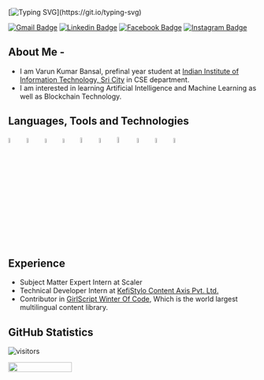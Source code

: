 <!--
**VARUN-K-BANSAL/VARUN-K-BANSAL** is a ✨ _special_ ✨ repository because its `README.md` (this file) appears on your GitHub profile.

Here are some ideas to get you started:

- 🔭 I’m currently working on ...
- 🌱 I’m currently learning ...
- 👯 I’m looking to collaborate on ...
- 🤔 I’m looking for help with ...
- 💬 Ask me about ...
- 📫 How to reach me: ...
- 😄 Pronouns: ...
- ⚡ Fun fact: ...
-->

[![Typing SVG](https://readme-typing-svg.herokuapp.com?color=47ADB3&vCenter=true&width=540&height=46&lines=Welcome+to+Varun+Kumar+Bansal%27s+GitHub+Profile...)](https://git.io/typing-svg)

<!-- [![Youtube Badge](https://img.shields.io/badge/-Varun's%20eLearning-ff0000?style=square&logo=YouTube&logoColor=white&link=https://www.youtube.com/channel/UCOKSg34Y2JEvCphJ8jFyajQ)](https://www.youtube.com/channel/UCOKSg34Y2JEvCphJ8jFyajQ) -->
[![Gmail Badge](https://img.shields.io/badge/-varunbansal326@gmail.com-c14438?style=square&logo=Gmail&logoColor=white&link=mailto:varunbansal326@gmail.com)](mailto:varunbansal326@gmail.com)
[![Linkedin Badge](https://img.shields.io/badge/-Varun%20Kumar%20Bansal-blue?style=square&logo=Linkedin&logoColor=white&link=https://www.linkedin.com/in/varun-k-bansal/)](https://www.linkedin.com/in/varun-k-bansal/)
[![Facebook Badge](https://img.shields.io/badge/-Varun%20Bansal-4267ff?style=square&logo=FaceBook&logoColor=white&link=https://www.facebook.com/profile.php?id=100071776040703)](https://www.facebook.com/profile.php?id=100071776040703)
[![Instagram Badge](https://img.shields.io/badge/-varunbansal210-fd3958?style=square&logo=Instagram&logoColor=white&link=https://www.instagram.com/varunbansal210/)](https://www.instagram.com/varunbansal210/)
## About Me -
- I am Varun Kumar Bansal, prefinal year student at [Indian Institute of Information Technology, Sri City](http://www.iiits.ac.in/) in CSE department.
- I am interested in learning Artificial Intelligence and Machine Learning as well as Blockchain Technology.

## Languages, Tools and Technologies

<p>
  <img src="https://user-images.githubusercontent.com/55057608/215124769-4e28bb35-6b77-4572-8769-42423bbf3803.png" alt="C" width="5%"/>
  &nbsp;
  <img src="https://user-images.githubusercontent.com/55057608/215125719-b1eb21db-cd5d-4b96-a962-b13afef2fde5.png" alt="C++" width="5%"/>
  &nbsp;
  <img src="https://user-images.githubusercontent.com/55057608/215135875-f3a0f9ee-083e-4090-9d12-6a98bda40e18.png" alt="HTML" width="4.8%"/>
  &nbsp;
  <img src="https://user-images.githubusercontent.com/55057608/215132531-c2bf186e-e6cf-4802-89df-093ba13248d3.png" alt="CSS" width="4.8%"/>
  &nbsp;
<!--   <img src="https://user-images.githubusercontent.com/55057608/215137273-32983d5d-fbdf-4f54-9afb-50e70c0c7696.png" alt="Sass" width="6.8%"/>
  &nbsp; -->
  <img src="https://user-images.githubusercontent.com/55057608/215129778-ca0e6263-095d-4bf6-a3bf-43e99e4413b0.png" alt="BootStrap" width="5.2%"/>
  &nbsp;
  <img src="https://user-images.githubusercontent.com/55057608/215138834-6c7fc9f6-1ee1-464e-ad98-c5ae0f8dcde0.png" alt="JavaScript" width="5%"/>
  &nbsp;
  <img src="https://user-images.githubusercontent.com/55057608/215139554-450c13fc-f06f-4e5d-a29e-4acea5ce82f2.png" alt="React.js" width="5.5%"/>
  &nbsp;
<!--   <img src="https://user-images.githubusercontent.com/55057608/215172117-1c6784a7-12b4-4917-954f-837e54b5e476.png" alt="Redux" width="5%"/>
  &nbsp; -->
  <img src="https://user-images.githubusercontent.com/55057608/215184579-9d4d5859-5dee-4eae-b581-714204c30f64.png" alt="Git" width="5%"/>
  &nbsp;
  <img src="https://user-images.githubusercontent.com/55057608/215185998-d93c21d2-1a25-451f-bd9e-dbd3f0cc9de0.png" alt="GitHub" width="5%"/>
  &nbsp;
  <img src="https://user-images.githubusercontent.com/55057608/215184827-93ec1b83-a9f6-47bd-aece-50c89c7e175b.png" alt="VS Code" width="5%"/>
</p>

<!-- ![Node.js](https://img.shields.io/badge/-Node.js-000?&logo=node.js)
![JavaScript](https://img.shields.io/badge/-JavaScript-000?&logo=JavaScript)
![C](https://img.shields.io/badge/-C-000?&logo=C)
![Java](https://img.shields.io/badge/-Java-000?&logo=Java&logoColor=007396)
![C++](https://img.shields.io/badge/-C++-000?&logo=c%2b%2b&logoColor=00599C)
![SQL](https://img.shields.io/badge/-SQL-000?&logo=MySQL)
![Python](https://img.shields.io/badge/-Python-000?&logo=Python) -->

## Experience
- Subject Matter Expert Intern at Scaler
- Technical Developer Intern at [KefiStylo Content Axis Pvt. Ltd.](https://kefistylo.com/)
- Contributor in [GirlScript Winter Of Code](https://gwoc.girlscript.tech/), Which is the world largest multilingual content library.


## GitHub Statistics

![visitors](https://visitor-badge.laobi.icu/badge?page_id=VARUN-K-BANSAL.VARUN-K-BANSAL)
<br>

<div style="display: flex; flex-direction: row"> 
<!--   <img src="https://github-readme-stats.vercel.app/api?username=VARUN-K-BANSAL&show_icons=true&theme=gotham" width="48%" /> -->
  <img src="https://github-readme-streak-stats.herokuapp.com/?user=VARUN-K-BANSAL&theme=gotham" width="50.5%" />
</div>

<!-- <br>
![Varun github stats](https://github-readme-stats.vercel.app/api?username=VARUN-K-BANSAL&show_icons=true&hide_border=true)
<br> -->
